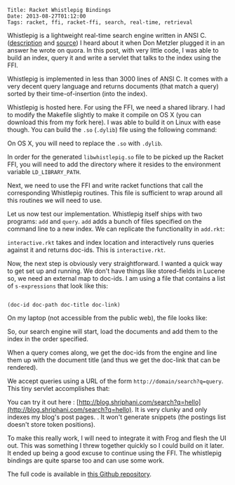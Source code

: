     Title: Racket Whistlepig Bindings
    Date: 2013-08-27T01:12:00
    Tags: racket, ffi, racket-ffi, search, real-time, retrieval

Whistlepig is a lightweight real-time search engine written in ANSI C.
([description](http://masanjin.net/whistlepig/) and [source](https://github.com/wmorgan/whistlepig))
I heard about it when Don Metzler plugged it in an answer he wrote on
quora. In this post, with very little code, I was able to build
an index, query it and write a servlet that talks to the index using
the FFI.

<!-- more -->

Whistlepig is implemented in less than 3000 lines of ANSI C. It comes
with a very decent query language and returns documents (that match a
query) sorted by their time-of-insertion (into the index).

Whistlepig is hosted here. For using the FFI, we need a shared
library. I had to modify the Makefile slightly to make it compile on
OS X (you can download this from my fork here). I was able to build it
on Linux with ease though. You can build the <code>.so</code>
(<code>.dylib</code>) file using the following command:

<script src="https://gist.github.com/shriphani/6355004.js"></script>

On OS X, you will need to replace the <code>.so</code> with <code>.dylib</code>.

In order for the generated <code>libwhistlepig.so</code> file to be
picked up the Racket FFI, you will need to add the directory where it
resides to the environment variable <code>LD_LIBRARY_PATH</code>.

Next, we need to use the FFI and write racket functions that call the
corresponding Whistlepig routines. This file is sufficient to wrap
around all this routines we will need to use.

<script src="https://gist.github.com/shriphani/6350939.js"></script>

Let us now test our implementation. Whistlepig itself ships with two
programs: <code>add</code> and <code>query</code>. <code>add</code>
adds a bunch of files specified on the command line to a new index. We
can replicate the functionality in <code>add.rkt</code>:

<script src="https://gist.github.com/shriphani/6350956.js"></script>

<code>interactive.rkt</code> takes and index location and interactively runs
queries against it and returns doc-ids. This is <code>interactive.rkt</code>.

<script src="https://gist.github.com/shriphani/6350962.js"></script>

Now, the next step is obviously very straightforward. I wanted a quick
way to get set up and running. We don't have things like stored-fields
in Lucene so, we need an external map to doc-ids. I am using a file
that contains a list of <code>s-expressions</code> that look like
this:

<code>
(doc-id doc-path doc-title doc-link)
</code>

On my laptop (not accessible from the public web), the file looks
like:

<script src="https://gist.github.com/shriphani/6358032.js"></script>

So, our search engine will start, load the documents and add them to
the index in the order specified.

When a query comes along, we get the doc-ids from the engine and line
them up with the document title (and thus we get the doc-link that can be rendered).

We accept queries using a URL of the form
<code>http://domain/search?q=query</code>. This tiny servlet accomplishes
that:

<script src="https://gist.github.com/shriphani/6358046.js"></script>

You can try it out here : [http://blog.shriphani.com/search?q=hello](http://blog.shriphani.com/search?q=hello). It is very clunky and only indexes my blog's
post pages. . It won't generate snippets (the postings list doesn't store
token positions).

To make this really work, I will need to integrate it with Frog and
flesh the UI out. This
was something I threw together quickly so I could build on it later.
It ended up being a good excuse to continue using the FFI. The
whistlepig bindings are quite sparse too and can use some work.

The full code is available in [this Github repository](https://github.com/shriphani/racket-whistlepig).
